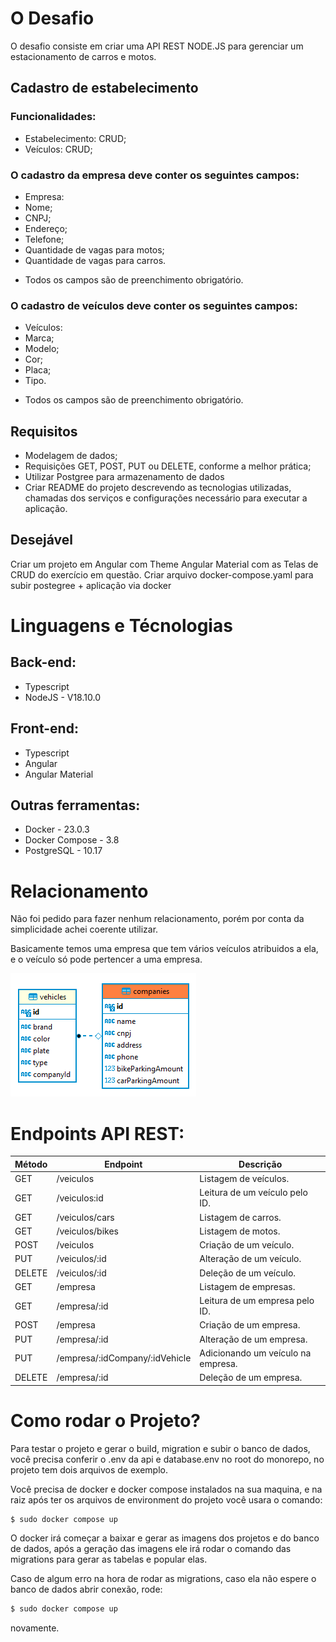 # O Desafio

O desafio consiste em criar uma API REST NODE.JS para gerenciar um estacionamento de carros e motos.

## Cadastro de estabelecimento
### Funcionalidades:
- Estabelecimento: CRUD;
- Veículos: CRUD;

### O cadastro da empresa deve conter os seguintes campos:
- Empresa: 
 - Nome;
 - CNPJ;
 - Endereço;
 - Telefone;
 - Quantidade de vagas para motos;
 - Quantidade de vagas para carros.
* Todos os campos são de preenchimento obrigatório.

### O cadastro de veículos deve conter os seguintes campos:

- Veículos:
 - Marca;
 - Modelo;
 - Cor;
 - Placa;
 - Tipo.

* Todos os campos são de preenchimento obrigatório.

## Requisitos

 - Modelagem de dados;
 - Requisições GET, POST, PUT ou DELETE, conforme a melhor prática;
 - Utilizar Postgree para armazenamento de dados
 - Criar README do projeto descrevendo as tecnologias utilizadas, chamadas dos serviços e configurações necessário para executar a aplicação.

## Desejável

Criar um projeto em Angular com Theme Angular Material com as Telas de CRUD do exercício em questão.
Criar arquivo docker-compose.yaml para subir postegree + aplicação via docker

# Linguagens e Técnologias
## Back-end:
 - Typescript
 - NodeJS - V18.10.0

## Front-end:
 - Typescript
 - Angular
 - Angular Material

## Outras ferramentas:
 - Docker - 23.0.3
 - Docker Compose - 3.8
 - PostgreSQL - 10.17

# Relacionamento

Não foi pedido para fazer nenhum relacionamento, porém por conta da simplicidade achei coerente utilizar.

Basicamente temos uma empresa que tem vários veículos atribuidos a ela, e o veículo só pode pertencer a uma empresa.

![Relacionamento entre Empresa e Veiculos](./archives/RelacionamentoEmpresaVeiculos.png)

# Endpoints API REST:

|Método|Endpoint                           | Descrição                        |
|------|-----------------------------------|----------------------------------|
|GET   |/veiculos                          |Listagem de veículos.             |
|GET   |/veiculos:id                       |Leitura de um veículo pelo ID.    |
|GET   |/veiculos/cars                     |Listagem de carros.               |
|GET   |/veiculos/bikes                    |Listagem de motos.                |   
|POST  |/veiculos                          |Criação de um veículo.            |
|PUT   |/veiculos/:id                      |Alteração de um veículo.          |
|DELETE|/veiculos/:id                      | Deleção de um veículo.           |
|GET   |/empresa                           |Listagem de empresas.             |
|GET   |/empresa/:id                       |Leitura de um empresa pelo ID.    |
|POST  |/empresa                           |Criação de um empresa.            |
|PUT   |/empresa/:id                       |Alteração de um empresa.          |
|PUT   |/empresa/:idCompany/:idVehicle     |Adicionando um veículo na empresa.|
|DELETE|/empresa/:id                       |Deleção de um empresa.            |

# Como rodar o Projeto?

Para testar o projeto e gerar o build, migration e subir o banco de dados, você precisa conferir o .env da api e database.env no root do monorepo, no projeto tem dois arquivos de exemplo.

Você precisa de docker e docker compose instalados na sua maquina, e na raiz após ter os arquivos de environment do projeto você usara o comando:

```bash
$ sudo docker compose up
```

O docker irá começar a baixar e gerar as imagens dos projetos e do banco de dados, após a geração das imagens ele irá rodar o comando das migrations para gerar as tabelas e popular elas.

Caso de algum erro na hora de rodar as migrations, caso ela não espere o banco de dados abrir conexão, rode:

```bash
$ sudo docker compose up
```
novamente.
